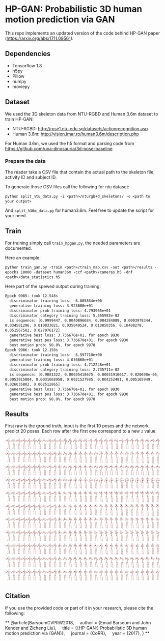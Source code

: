 # HP-GAN: Probabilistic 3D human motion prediction via GAN
This repo implements an updated version of the code behind HP-GAN paper (https://arxiv.org/abs/1711.09561).

## Dependencies

* Tensorflow 1.8
* h5py
* Pillow
* numpy
* moviepy

## Dataset
We used the 3D skeleton data from NTU-RGBD and Human 3.6m dataset to train HP-GAN:
* NTU-RGBD: http://rose1.ntu.edu.sg/datasets/actionrecognition.asp
* Human 3.6m: http://vision.imar.ro/human3.6m/description.php

For Human 3.6m, we used the h5 format and parsing code from https://github.com/una-dinosauria/3d-pose-baseline

### Prepare the data
The reader take a CSV file that contain the actual path to the skeleton file, activity ID and subject ID. 

To generate those CSV files call the following for ntu dataset:
```
python split_ntu_data.py -i <path>/nturgb+d_skeletons/ -o <path to your output>
```
And `split_h36m_data.py` for human3.6m. Feel free to update the script for your need.

## Train
For training simply call `train_hpgan.py`, the needed parameters are documented.

Here an example:
```
python train_gan.py -train <path>/train_map.csv -out <path>/results -epochs 10000 -dataset human36m -ccf <path>/cameras.h5 -dnf <path>/data_statistics.h5
```
Here part of the spewed output during training:
```
Epoch 9985: took 12.548s
  discriminator training loss:	6.805864e+00
  generative training loss:	3.923600e+01
  discriminator prob training loss:	4.793965e+01
  discriminator category training loss:	5.555983e-02
  is sequence: [0.9999447, 0.0040896684, 0.004284089, 0.0003978344, 0.034581296, 0.010833021, 0.035049524, 0.013850356, 0.10408278, 0.051567502, 0.027076172]
  generative best loss:	3.736670e+01, for epoch 9930
  generative best pos loss:	3.736670e+01, for epoch 9930
  best motion prob:	90.0%, for epoch 9978
Epoch 9986: took 12.150s
  discriminator training loss:	6.597710e+00
  generative training loss:	4.036868e+01
  discriminator prob training loss:	4.712248e+01
  discriminator category training loss:	2.735711e-02
  is sequence: [0.9881322, 0.00035418675, 0.00031916617, 9.020698e-05, 0.0053915004, 0.0031668958, 0.0021527985, 0.004252481, 0.005165949, 0.026035802, 0.002512865]
  generative best loss:	3.736670e+01, for epoch 9930
  generative best pos loss:	3.736670e+01, for epoch 9930
  best motion prob:	90.0%, for epoch 9978
```
## Results
First raw is the ground truth, input is the first 10 poses and the network predict 20 poses. Each row after the first one correspond to a new `z` value.

![Alt text](/img/ntu_pred.png)

## Citation
If you use the provided code or part of it in your research, please cite the following:

**
@article{BarsoumCVPRW2018,
&nbsp;&nbsp;&nbsp;&nbsp;author = {Emad Barsoum and John Kender and Zicheng Liu},
&nbsp;&nbsp;&nbsp;&nbsp;title = {{HP-GAN:} Probabilistic 3D human motion prediction via {GAN}},
&nbsp;&nbsp;&nbsp;&nbsp;journal = {CoRR},
&nbsp;&nbsp;&nbsp;&nbsp;year = {2017},
}
**
